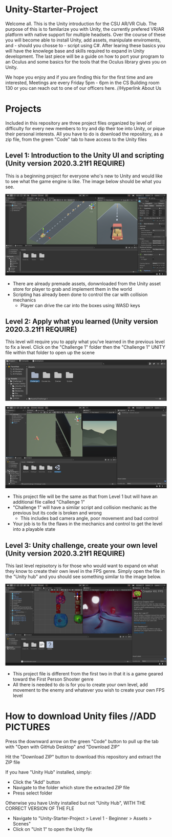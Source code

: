 # Unity-Starter-Project
Welcome all. This is the Unity introduction for the CSU AR/VR Club. The purpose of this is to familarize you with Unity, the currently prefered VR/AR platform with native support for multiple headsets. Over the course of these you will become able to install Unity, add assets, manipulate enviroments, and - should you chosse to - script using C#. After learing these basics you will have the knowlege base and skills required to expand in Unity development. The last piece will be a guide on how to port your program to an Oculus and some basics for the tools that the Oculus library gives you on Unity.

We hope you enjoy and if you are finding this for the first time and are interested, Meetings are every Friday 5pm - 6pm in the CS Building room 130 or you can reach out to one of our officers here. //Hyperlink About Us

# Projects
Included in this repository are three project files organized by level of difficulty for every new members to try and dip their toe into Unity, or pique their personal interests. All you have to do is download the repository, as a zip file, from the green "Code" tab to have access to the Unity files
## Level 1: Introduction to the Unity UI and scripting (Unity version 2020.3.21f1 REQUIRE)
This is a beginning project for everyone who's new to Unity and would like to see what the game engine is like. The image below should be what you see.

![add-level-1-screenshot](./images/leve1_screen.png)

- There are already premade assets, donwnloaded from the Unity asset store for player to grab and implement them in the world
- Scripting has already been done to control the car with collision mechanics
  - Player can drive the car into the boxes using WASD keys
## Level 2: Apply what you learned (Unity version 2020.3.21f1 REQUIRE)
This level will require you to apply what you've learned in the previous level to fix a level. Click on the "Challenge 1" folder then the "Challenge 1" UNITY file within that folder to open up the scene

![level-2-project](./images/level2_screen.png)

![level-2-project](./images/level2_screenshot.png)

- This project file will be the same as that from Level 1 but will have an additional file called "Challenge 1"
- "Challenge 1" will have a similar script and collision mechanic as the previous but its code is broken and wrong
  - This includes bad camera angle, poor movement and bad control
- Your job is to fix the flaws in the mechanics and control to get the level into a playable state
## Level 3: Unity challenge, create your own level (Unity version 2020.3.21f1 REQUIRE)
This last level repisotory is for those who would want to expand on what they know to create their own level in the FPS genre. Simply open the file in the "Unity hub" and you should see something similar to the image below.

![level-3-project](./images/level3_screen.png)

- This project file is different from the first two in that it is a game geared toward the First Person Shooter genre
- All there is needed to do is for you to create your own level, add movement to the enemy and whatever you wish to create your own FPS level

# How to download Unity files //ADD PICTURES
Press the downward arrow on the green "Code" button to pull up the tab with "Open with GitHub Desktop" and "Download ZIP"

Hit the "Download ZIP" button to download this repository and extract the ZIP file

If you have "Unity Hub" installed, simply:
- Click the "Add" button
- Navigate to the folder which store the extracted ZIP file
- Press select folder

Otherwise you have Unity installed but not "Unity Hub", WITH THE CORRECT VERSION OF THE FLE
- Navigate to "Unity-Starter-Project > Level 1 - Beginner > Assets > Scenes"
- Click on "Unit 1" to open the Unity file


